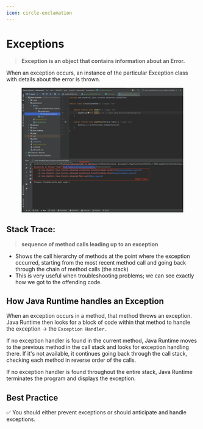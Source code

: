 ```yaml
---
icon: circle-exclamation
---
```


# Exceptions

> **Exception is an object that contains information about an Error.**

When an exception occurs, an instance of the particular Exception class with details about the error is thrown.

<figure><img src="../../.gitbook/assets/java-ad-exception-1.png" alt=""><figcaption></figcaption></figure>

## Stack Trace:&#x20;

> **sequence of method calls leading up to an exception**

* Shows the call hierarchy of methods at the point where the exception occurred, starting from the most recent method call and going back through the chain of method calls (the stack)
* This is very useful when troubleshooting problems; we can see exactly how we got to the offending code.

## How Java Runtime handles an Exception

When an exception occurs in a method, that method throws an exception. Java Runtime then looks for a block of code within that method to handle the exception -> the `Exception Handler.`

If no exception handler is found in the current method, Java Runtime moves to the previous method in the call stack and looks for exception handling there. If it's not available, it continues going back through the call stack, checking each method in reverse order of the calls.

If no exception handler is found throughout the entire stack, Java Runtime terminates the program and displays the exception.



## Best Practice&#x20;

✅ You should either prevent exceptions or should anticipate and handle exceptions.

